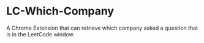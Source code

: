 # LC-Which-Company
A Chrome Extension that can retrieve which company asked a question that is in the LeetCode window.
